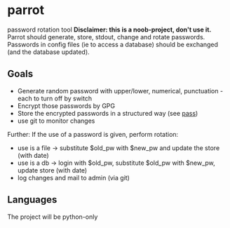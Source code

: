 parrot
======

password rotation tool
__Disclaimer: this is a noob-project, don't use it.__
Parrot should generate, store, stdout, change and rotate passwords. Passwords in config files (ie to access a database) should be exchanged (and the database updated).

Goals
-----

  *  Generate random password with upper/lower, numerical, punctuation - each to turn off by switch
  *  Encrypt those passwords by GPG
  *  Store the encrypted passwords in a structured way (see [pass](http://zx2c4.com/projects/password-store/))
  *  use git to monitor changes

Further: If the use of a password is given, perform rotation:

  *  use is a file -> substitute $old_pw with $new_pw and update the store (with date)
  *  use is a db -> login with $old_pw, substitute $old_pw with $new_pw, update store (with date)
  *  log changes and mail to admin (via git)

Languages
---------
The project will be python-only

